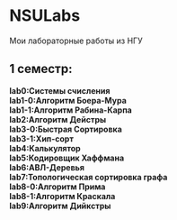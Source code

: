 # NSULabs
Мои лабораторные работы из НГУ

1 семестр:
------------------------------------------------------------------------------------------------------------------------------------------------------------------
  **lab0:Системы счисления**       
  **lab1-0:Алгоритм Боера-Мура**<br>
  **lab1-1:Алгоритм Рабина-Карпа**<br>
  **lab2:Алгоритм Дейстры**<br>
  **lab3-0:Быстрая Сортировка**<br>
  **lab3-1:Хип-сорт**<br>
  **lab4:Калькулятор**<br>
  **lab5:Кодировщик Хаффмана**<br>
  **lab6:АВЛ-Деревья**<br>
  **lab7:Топологическая сортировка графа**<br>
  **lab8-0:Алгоритм Прима**<br>
  **lab8-1:Алгоритм Краскала**<br>
  **lab9:Алгоритм Дийкстры**<br>
